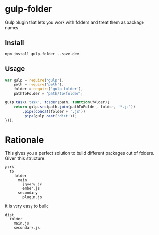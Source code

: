 # gulp-folder

Gulp plugin that lets you work with folders and treat them as package names

## Install

```
npm install gulp-folder --save-dev
```

## Usage

```javascript
var gulp = require('gulp'),
	path = require('path'),
	folder = require('gulp-folder'),
	pathToFolder = 'path/to/folder';

gulp.task('task', folder(path, function(folder){
	return gulp.src(path.join(pathToFolder, folder, '*.js'))
		.pipe(concat(folder + '.js'))
		.pipe(gulp.dest('dist'));
}));
```

# Rationale

This gives you a perfect solution to build different packages out of folders.
Given this structure:

```
path
  to
    folder
	  main
	    jquery.js
		ember.js
	  secondary
	    plugin.js
```

it is very easy to build

```
dist
  folder
    main.js
	secondary.js
```